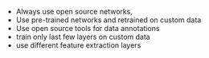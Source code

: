 * Always use open source networks,
* Use pre-trained networks and retrained on custom data
* Use open source tools for data annotations
* train only last few layers on custom data
* use different feature extraction layers

